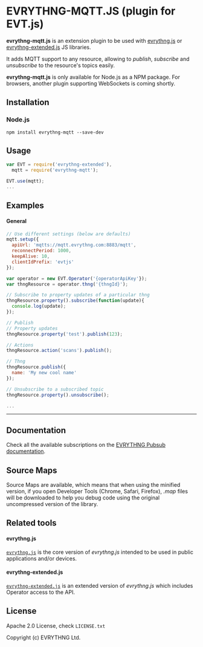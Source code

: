 # EVRYTHNG-MQTT.JS (plugin for EVT.js)

**evrythng-mqtt.js** is an extension plugin to be used with [evrythng.js](https://github.com/evrythng/evrythng.js) or 
[evrythng-extended.js](https://github.com/evrythng/evrythng-extended.js) JS libraries.

It adds MQTT support to any resource, allowing to *publish*, *subscribe* and *unsubscribe* to the resource's topics easily.

**evrythng-mqtt.js** is only available for Node.js as a NPM package. For browsers, another plugin supporting 
WebSockets is coming shortly.

## Installation

### Node.js

    npm install evrythng-mqtt --save-dev

## Usage

```javascript
var EVT = require('evrythng-extended'),
  mqtt = require('evrythng-mqtt');

EVT.use(mqtt);
...
```

## Examples

#### General

```javascript
// Use different settings (below are defaults)
mqtt.setup({
  apiUrl: 'mqtts://mqtt.evrythng.com:8883/mqtt',
  reconnectPeriod: 1000,
  keepAlive: 10,
  clientIdPrefix: 'evtjs'
});

var operator = new EVT.Operator('{operatorApiKey'});
var thngResource = operator.thng('{thngId}');

// Subscribe to property updates of a particular thng
thngResource.property().subscribe(function(update){
  console.log(update);
});

// Publish
// Property updates
thngResource.property('test').publish(123);

// Actions
thngResource.action('scans').publish();

// Thng
thngResource.publish({
  name: 'My new cool name'
});

// Unsubscribe to a subscribed topic
thngResource.property().unsubscribe();

...
```

---

## Documentation

Check all the available subscriptions on the [EVRYTHNG Pubsub documentation](https://dashboard.evrythng.com/developers/apidoc/pubsub).

## Source Maps

Source Maps are available, which means that when using the minified version, if you open 
Developer Tools (Chrome, Safari, Firefox), *.map* files will be downloaded to help you debug code using the 
original uncompressed version of the library.

## Related tools

#### evrythng.js

[`evrythng.js`](https://github.com/evrythng/evrythng.js) is the core version of *evrythng.js* intended to be used in 
public applications and/or devices.

#### evrythng-extended.js

[`evrythng-extended.js`](https://github.com/evrythng/evrythng-extended.js) is an extended version of *evrythng.js* which 
includes Operator access to the API.

## License

Apache 2.0 License, check `LICENSE.txt`

Copyright (c) EVRYTHNG Ltd.
